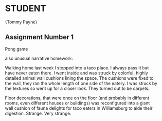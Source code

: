 # STUDENT

{Tommy Payne}

## Assignment Number 1

Pong game

also unusual narrative homework:

Walking home last week I stopped into a taco place.  I always pass it but have never eaten there. I went inside and was struck by colorful, highly detailed animal wall cushions lining the space. The cushions were fixed to the wall, they ran the whole length of one side of the eatery. I was struck by the textures so went up for a closer look. They turned out to be carpets.

Floor decorations, that were once on the floor (and probably in different rooms, even different houses or buildings) was reconfigured into a giant wall cushion of fauna delights for taco eaters in Williamsburg to aide their digestion. Strange. Very strange.
